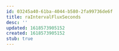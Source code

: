 ```yaml
---
id: 03245a40-61ba-4044-b580-2fa99736de6f
title: raIntervalFluxSeconds
desc: ''
updated: 1618573905152
created: 1618573905152
stub: true
---
```


